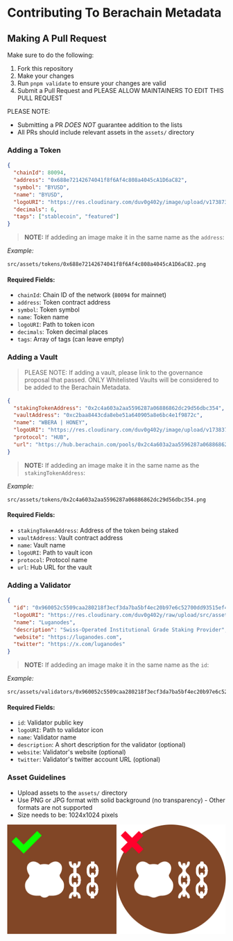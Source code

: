 # Contributing To Berachain Metadata

## Making A Pull Request

Make sure to do the following:
1. Fork this repository
2. Make your changes
3. Run `pnpm validate` to ensure your changes are valid
4. Submit a Pull Request and PLEASE ALLOW MAINTAINERS TO EDIT THIS PULL REQUEST

PLEASE NOTE:
- Submitting a PR _DOES NOT_ guarantee addition to the lists
- All PRs should include relevant assets in the `assets/` directory

### Adding a Token

```json
{
  "chainId": 80094,
  "address": "0x688e72142674041f8f6Af4c808a4045cA1D6aC82",
  "symbol": "BYUSD",
  "name": "BYUSD",
  "logoURI": "https://res.cloudinary.com/duv0g402y/image/upload/v1738732576/tokens/y6wa21vehnappbe2cruf.png",
  "decimals": 6,
  "tags": ["stablecoin", "featured"]
}
```

> **NOTE:** If addeding an image make it in the same name as the `address`:

_Example:_
```
src/assets/tokens/0x688e72142674041f8f6Af4c808a4045cA1D6aC82.png
```

#### Required Fields:

- `chainId`: Chain ID of the network (`80094` for mainnet)
- `address`: Token contract address
- `symbol`: Token symbol
- `name`: Token name
- `logoURI`: Path to token icon
- `decimals`: Token decimal places
- `tags`: Array of tags (can leave empty)

### Adding a Vault

> PLEASE NOTE: If adding a vault, please link to the governance proposal that passed. ONLY Whitelisted Vaults will be considered to be added to the Berachain Metadata.

```json
{
  "stakingTokenAddress": "0x2c4a603a2aa5596287a06886862dc29d56dbc354",
  "vaultAddress": "0xc2baa8443cda8ebe51a640905a8e6bc4e1f9872c",
  "name": "WBERA | HONEY",
  "logoURI": "https://res.cloudinary.com/duv0g402y/image/upload/v1738378469/reward-vaults/icons/soy9mfpovb1odtby9p02.png",
  "protocol": "HUB",
  "url": "https://hub.berachain.com/pools/0x2c4a603a2aa5596287a06886862dc29d56dbc354000200000000000000000002/details/"
}
```

> **NOTE:** If addeding an image make it in the same name as the `stakingTokenAddress`:

_Example:_
```
src/assets/tokens/0x2c4a603a2aa5596287a06886862dc29d56dbc354.png
```

#### Required Fields:

- `stakingTokenAddress`: Address of the token being staked
- `vaultAddress`: Vault contract address
- `name`: Vault name
- `logoURI`: Path to vault icon
- `protocol`: Protocol name
- `url`: Hub URL for the vault

### Adding a Validator

```json
{
  "id": "0x960052c5509caa280218f3ecf3da7ba5bf4ec20b97e6c52700dd93515ef4e963813aa92a8731c9e137b1027dbc77102f",
  "logoURI": "https://res.cloudinary.com/duv0g402y/raw/upload/src/assets/Lugahill_square.png",
  "name": "Luganodes",
  "description": "Swiss-Operated Institutional Grade Staking Provider",
  "website": "https://luganodes.com",
  "twitter": "https://x.com/luganodes"
}
```

> **NOTE:** If addeding an image make it in the same name as the `id`:

_Example:_
```
src/assets/validators/0x960052c5509caa280218f3ecf3da7ba5bf4ec20b97e6c52700dd93515ef4e963813aa92a8731c9e137b1027dbc77102f.png
```

#### Required Fields:

- `id`: Validator public key
- `logoURI`: Path to validator icon
- `name`: Validator name
- `description`: A short description for the validator (optional)
- `website`: Validator's website (optional)
- `twitter`: Validator's twitter account URL (optional)

### Asset Guidelines

- Upload assets to the `assets/` directory
- Use PNG or JPG format with solid background (no transparency) - Other formats are not supported
- Size needs to be: 1024x1024 pixels

![Guidelines](README/bueno-nobueno.jpg)

